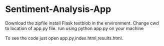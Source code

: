 # Sentiment-Analysis-App
Download the zipfile install Flask textblob in the environment.
Change cwd to location of app.py file.
run using python app.py on your machine

To see the code just open app.py,index.html,results.html.
